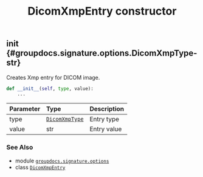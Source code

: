 ﻿---
title: DicomXmpEntry constructor
second_title: GroupDocs.Signature for Python via .NET API References
description: 
type: docs
url: /python-net/groupdocs.signature.options/dicomxmpentry/__init__/
is_root: false
weight: 10
---

## __init__ {#groupdocs.signature.options.DicomXmpType-str}

Creates Xmp entry for DICOM image.



```python
def __init__(self, type, value):
    ...
```


| Parameter | Type | Description |
| :- | :- | :- |
| type | [`DicomXmpType`](/signature/python-net/groupdocs.signature.options/dicomxmptype) | Entry type |
| value | str | Entry value |



### See Also
* module [`groupdocs.signature.options`](../../)
* class [`DicomXmpEntry`](/signature/python-net/groupdocs.signature.options/dicomxmpentry)
